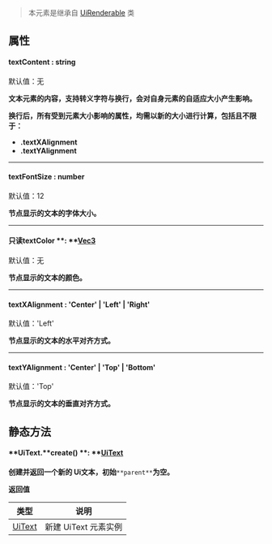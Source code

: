 > 本元素是继承自 [UiRenderable](https://www.yuque.com/box3lab/api/yzgcv4sfm223f9we) 类


## 属性

#### textContent : string   
默认值：无

**文本元素的内容，支持转义字符与换行，会对自身元素的自适应大小产生影响。**

**换行后，所有受到元素大小影响的属性，均需以新的大小进行计算，包括且不限于：**

- **.textXAlignment**
- **.textYAlignment**

---


#### textFontSize **: number** 
默认值：12

**节点显示的文本的字体大小。**

---


#### 只读textColor **: **[**Vec3**](https://www.yuque.com/box3lab/api/leixabkuu89lhklr)
默认值：无

**节点显示的文本的颜色。**

---


#### textXAlignment **: 'Center' | 'Left' | 'Right'**
默认值：'Left'

**节点显示的文本的水平对齐方式。**

---


#### textYAlignment **: 'Center' | 'Top' | 'Bottom'**
默认值：'Top'

**节点显示的文本的垂直对齐方式。**


## **静态方法**

#### **UiText.**create() **: **[**UiText**](https://www.yuque.com/box3lab/api/ucmg8xzy7eva0kux)
**创建并返回一个新的 Ui文本，初始**`**parent**`**为空。**

**返回值**

| **类型** | **说明** |
| --- | --- |
| [UiText](https://www.yuque.com/box3lab/api/ucmg8xzy7eva0kux) | 新建 UiText 元素实例 |



